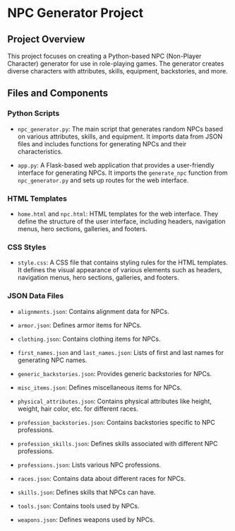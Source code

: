 # NPC Generator Project

## Project Overview

This project focuses on creating a Python-based NPC (Non-Player Character) generator for use in role-playing games. The generator creates diverse characters with attributes, skills, equipment, backstories, and more.

## Files and Components

### Python Scripts

- `npc_generator.py`: The main script that generates random NPCs based on various attributes, skills, and equipment. It imports data from JSON files and includes functions for generating NPCs and their characteristics.

- `app.py`: A Flask-based web application that provides a user-friendly interface for generating NPCs. It imports the `generate_npc` function from `npc_generator.py` and sets up routes for the web interface.

### HTML Templates

- `home.html` and `npc.html`: HTML templates for the web interface. They define the structure of the user interface, including headers, navigation menus, hero sections, galleries, and footers.

### CSS Styles

- `style.css`: A CSS file that contains styling rules for the HTML templates. It defines the visual appearance of various elements such as headers, navigation menus, hero sections, galleries, and footers.

### JSON Data Files

- `alignments.json`: Contains alignment data for NPCs.

- `armor.json`: Defines armor items for NPCs.

- `clothing.json`: Contains clothing items for NPCs.

- `first_names.json` and `last_names.json`: Lists of first and last names for generating NPC names.

- `generic_backstories.json`: Provides generic backstories for NPCs.

- `misc_items.json`: Defines miscellaneous items for NPCs.

- `physical_attributes.json`: Contains physical attributes like height, weight, hair color, etc. for different races.

- `profession_backstories.json`: Contains backstories specific to NPC professions.

- `profession_skills.json`: Defines skills associated with different NPC professions.

- `professions.json`: Lists various NPC professions.

- `races.json`: Contains data about different races for NPCs.

- `skills.json`: Defines skills that NPCs can have.

- `tools.json`: Contains tools used by NPCs.

- `weapons.json`: Defines weapons used by NPCs.
